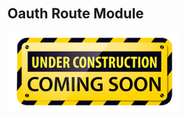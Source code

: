 # Oauth Route Module

<img src="../../assets/images/Under-Construction-Sign.png" alt="Under Construction" width="350" />
